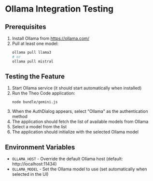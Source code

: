 # Ollama Integration Testing

## Prerequisites

1. Install Ollama from https://ollama.com/
2. Pull at least one model:
   ```bash
   ollama pull llama3
   # or
   ollama pull mistral
   ```

## Testing the Feature

1. Start Ollama service (it should start automatically when installed)
2. Run the Theo Code application:
   ```bash
   node bundle/gemini.js
   ```
3. When the AuthDialog appears, select "Ollama" as the authentication method
4. The application should fetch the list of available models from Ollama
5. Select a model from the list
6. The application should initialize with the selected Ollama model

## Environment Variables

- `OLLAMA_HOST` - Override the default Ollama host (default: http://localhost:11434)
- `OLLAMA_MODEL` - Set the Ollama model to use (set automatically when selected in the UI)